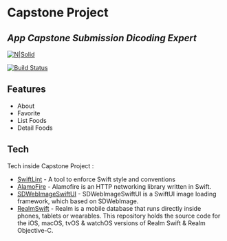 # Capstone Project

## _App Capstone Submission Dicoding Expert_

[![N|Solid](https://cldup.com/dTxpPi9lDf.thumb.png)](https://nodesource.com/products/nsolid)

[![Build Status](https://travis-ci.org/joemccann/dillinger.svg?branch=master)](https://travis-ci.org/joemccann/dillinger)

## Features

- About
- Favorite
- List Foods
- Detail Foods

## Tech

Tech inside Capstone Project :

- [SwiftLint](https://github.com/realm/SwiftLint) - A tool to enforce Swift style and conventions
- [AlamoFire](https://github.com/Alamofire/Alamofire) - Alamofire is an HTTP networking library written in Swift.
- [SDWebImageSwiftUI](https://github.com/SDWebImage/SDWebImageSwiftUI) - SDWebImageSwiftUI is a SwiftUI image loading framework, which based on SDWebImage.
- [RealmSwift](https://github.com/realm/realm-swift.git) - Realm is a mobile database that runs directly inside phones, tablets or wearables. This repository holds the source code for the iOS, macOS, tvOS & watchOS versions of Realm Swift & Realm Objective-C.
